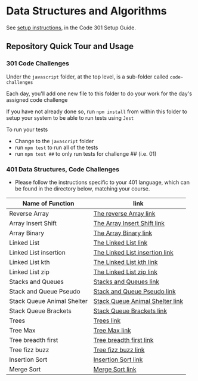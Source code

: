 # Data Structures and Algorithms

See [setup instructions](https://codefellows.github.io/setup-guide/code-301/3-code-challenges), in the Code 301 Setup Guide.

## Repository Quick Tour and Usage

### 301 Code Challenges

Under the `javascript` folder, at the top level, is a sub-folder called `code-challenges`

Each day, you'll add one new file to this folder to do your work for the day's assigned code challenge

If you have not already done so, run `npm install` from within this folder to setup your system to be able to run tests using `Jest`

To run your tests

- Change to the `javascript` folder
- run `npm test` to run all of the tests
- run `npm test ##` to only run tests for challenge ## (i.e. 01)

### 401 Data Structures, Code Challenges

- Please follow the instructions specific to your 401 language, which can be found in the directory below, matching your course.

| Name of Function | link |
| ----------- | ----------- |
| Reverse Array | [The reverse Array link](python/code_challenges/array-reverse/README.md)|
| Array Insert Shift | [The Array Insert Shift link](python/code_challenges/array-insert-shift/README.md)|
| Array Binary | [The Array Binary link](python/code_challenges/array-binary-search/README.md)|
| Linked List | [The Linked List link](python/code_challenges/linked_list/README.md)|
| Linked List insertion| [The Linked List insertion link](python/code_challenges/linked-list-insertions/README.md)|
| Linked List kth| [The Linked List kth link](python/code_challenges/linked-list-kth/README.md)|
| Linked List zip| [The Linked List zip link](python/code_challenges/linked_list_zip/README.md)|
| Stacks and Queues| [Stacks and Queues link](python/code_challenges/stack_and_queue/README.md)|
| Stack and Queue Pseudo| [Stack and Queue Pseudo link](python/code_challenges/stack_queue_pseudo/README.md)|
| Stack Queue Animal Shelter| [Stack Queue Animal Shelter link](python/code_challenges/stack_queue_animal_shelter/README.md)|
| Stack Queue Brackets| [Stack Queue Brackets link](python/code_challenges/stack_queue_brackets/README.md)|
| Trees| [Trees link](python/code_challenges/trees/README.md)|
| Tree Max| [Tree Max link](python/code_challenges/trees/README.md)|
| Tree breadth first| [Tree breadth first link](python/code_challenges/trees/README.md)|
| Tree fizz buzz| [Tree fizz buzz link](python/code_challenges/tree_fizz_buzz/README.md)|
| Insertion Sort| [Insertion Sort link](python/code_challenges/insertion_sort/README.md)|
| Merge Sort| [Merge Sort link](python/code_challenges/merge_sort/README.md)|
